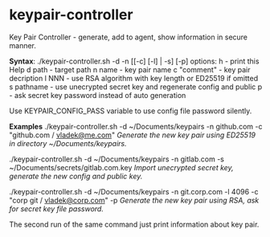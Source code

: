# keypair-controller

Key Pair Controller - generate, add to agent, show information in secure manner.

**Syntax**: ./keypair-controller.sh -d -n [[-c] [-l] | -s] [-p]
options:
  h           - print this Help
  d path      - target path
  n name      - key pair name
  c "comment" - key pair decription
  l NNN       - use RSA algorithm with key length or ED25519 if omitted
  s pathname  - use unecrypted secret key and regenerate config and public
  p           - ask secret key password instead of auto generation

Use KEYPAIR_CONFIG_PASS variable to use config file password silently.

**Examples**
./keypair-controller.sh -d ~/Documents/keypairs -n github.com -c "github.com / vladek@me.com"
 _Generate the new key pair using ED25519 in directory ~/Documents/keypairs._

./keypair-controller.sh -d ~/Documents/keypairs -n gitlab.com -s ~/Documents/secrets/gitlab.com.key
 _Import unecrypted secret key, generate the new config and public key._

./keypair-controller.sh -d ~/Documents/keypairs -n git.corp.com -l 4096 -c "corp git / vladek@corp.com" -p
  _Generate the new key pair using RSA, ask for secret key file password._

The second run of the same command just print information about key pair.
